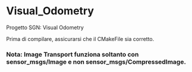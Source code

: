 # Visual_Odometry
Progetto SGN: Visual Odometry

Prima di compilare, assicurarsi che il CMakeFile sia corretto.

### Nota: Image Transport funziona soltanto con sensor_msgs/Image e non sensor_msgs/CompressedImage. 
